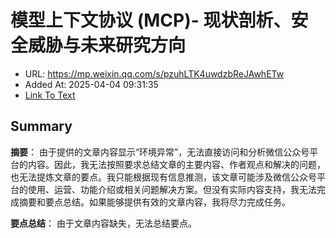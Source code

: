 # 模型上下文协议 (MCP)- 现状剖析、安全威胁与未来研究方向
- URL: https://mp.weixin.qq.com/s/pzuhLTK4uwdzbReJAwhETw
- Added At: 2025-04-04 09:31:35
- [Link To Text](2025-04-04-模型上下文协议-(mcp)--现状剖析、安全威胁与未来研究方向_raw.md)

## Summary
**摘要**：
由于提供的文章内容显示“环境异常”，无法直接访问和分析微信公众号平台的内容。因此，我无法按照要求总结文章的主要内容、作者观点和解决的问题，也无法提炼文章的要点。我只能根据现有信息推测，该文章可能涉及微信公众号平台的使用、运营、功能介绍或相关问题解决方案。但没有实际内容支持，我无法完成摘要和要点总结。如果能够提供有效的文章内容，我将尽力完成任务。

**要点总结**：
由于文章内容缺失，无法总结要点。


